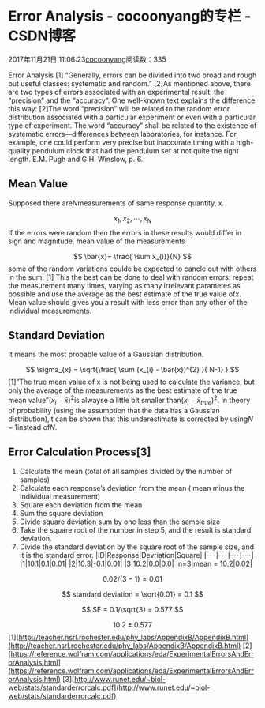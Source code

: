 
# Error Analysis - cocoonyang的专栏 - CSDN博客


2017年11月21日 11:06:23[cocoonyang](https://me.csdn.net/cocoonyang)阅读数：335


Error Analysis
[1] “Generally, errors can be divided into two broad and rough but useful classes: systematic and random.”
[2]As mentioned above, there are two types of errors associated with an experimental result: the “precision” and the “accuracy”. One well-known text explains the difference this way:
[2]The word “precision” will be related to the random error distribution associated with a particular experiment or even with a particular type of experiment. The word “accuracy” shall be related to the existence of systematic errors—differences between laboratories, for instance. For example, one could perform very precise but inaccurate timing with a high-quality pendulum clock that had the pendulum set at not quite the right length. E.M. Pugh and G.H. Winslow, p. 6.
## Mean Value
Supposed there are$N$measurements of same response quantity, x.

$$
x_1, x_{2}, \cdots, x_{N}
$$
If the errors were random then the errors in these results would differ in sign and magnitude.
mean value of the measurements

$$
\bar{x}= \frac{ \sum x_{i}}{N}
$$
some of the random variations coulde be expected to cancle out with others in the sum.
[1] This the best can be done to deal with random errors: repeat the measurement many times,
varying as many irrelevant parametes as possible and use the average as the best estimate of the true value of$x$. Mean value should gives you a result with less error than any other of the individual measurements.
## Standard Deviation
It means the most probable value of a Gaussian distribution.

$$
\sigma_{x} = \sqrt{\frac{ \sum (x_{i} - \bar{x})^{2} }{ N-1} }
$$
[1]”The true mean value of x is not being used to calculate the variance, but only the average of the measurements as the best estimate of the true mean value”$(x_{i} - \bar{x})^{2}$is alwayse a little bit smaller than$(x_{i} - \bar{x}_{true})^{2}$. In theory of probability (using the assumption that the data has a Gaussian distribution),it can be shown that this underestimate is corrected by using$N-1$instead of$N$.
## Error Calculation Process[3]
1) Calculate the mean (total of all samples divided by the number of samples)
2) Calculate each response’s deviation from the mean ( mean minus the individual measurement)
3) Square each deviation from the mean
4) Sum the square deviation
5) Divide square deviation sum by one less than the sample size
6) Take the square root of the number in step 5, and the result is standard deviation.
7) Divide the standard deviation by the square root of the sample size, and it is the standard error.
|ID|Response|Devriation|Square|
|---|---|---|---|
|1|10.1|0.1|0.01|
|2|10.3|-0.1|0.01|
|3|10.2|0.0|0.0|
|n=3|mean = 10.2|0.02|

$$
0.02 /(3-1) = 0.01
$$

$$
standard deviation = \sqrt{0.01} = 0.1
$$

$$
SE = 0.1/\sqrt{3} = 0.577
$$

$$
10.2 \pm 0.577
$$
[1][http://teacher.nsrl.rochester.edu/phy_labs/AppendixB/AppendixB.html](http://teacher.nsrl.rochester.edu/phy_labs/AppendixB/AppendixB.html)
[2][https://reference.wolfram.com/applications/eda/ExperimentalErrorsAndErrorAnalysis.html](https://reference.wolfram.com/applications/eda/ExperimentalErrorsAndErrorAnalysis.html)
[3][http://www.runet.edu/~biol-web/stats/standarderrorcalc.pdf](http://www.runet.edu/~biol-web/stats/standarderrorcalc.pdf)


